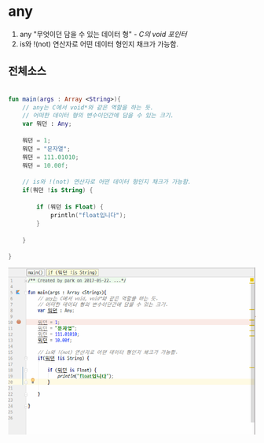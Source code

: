 # any
1. any "무엇이던 담을 수 있는 데이터 형" - *C의 void 포인터*
2. is와 !(not) 연산자로 어떤 데이터 형인지 채크가 가능함.

## 전체소스
~~~kotlin

fun main(args : Array <String>){
    // any는 C에서 void*와 같은 역할을 하는 듯.
    // 어떠한 데이터 형의 변수이던간에 담을 수 있는 크기.
    var 뭐던 : Any;

    뭐던 = 1;
    뭐던 = "문자열";
    뭐던 = 111.01010;
    뭐던 = 10.00f;

    // is와 !(not) 연산자로 어떤 데이터 형인지 채크가 가능함.
    if(뭐던 !is String) {

        if (뭐던 is Float) {
            println("float입니다");
        }

    }

}

~~~
![이미지](any_type.gif)
